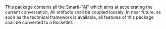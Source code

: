 This package contains all the Smarti-"AI" which aims at accelerating the current conversation.
All artifacts shall be coupled loosely.
In near future, as soon as the technical framework is available, all features of this package shall be converted to a Rocketlet.
